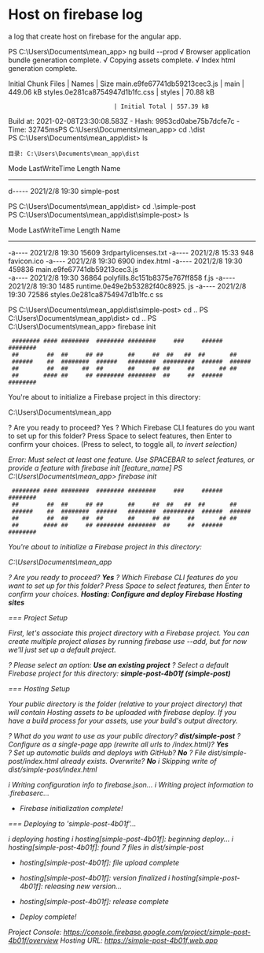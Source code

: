 # Host on firebase log

a log that create host on firebase for the angular app.

PS C:\Users\Documents\mean_app> ng build --prod
√ Browser application bundle generation complete.
√ Copying assets complete.
√ Index html generation complete.

Initial Chunk Files               | Names         |      Size
main.e9fe67741db59213cec3.js      | main          | 449.06 kB
styles.0e281ca8754947d1b1fc.css   | styles        |  70.88 kB

                                  | Initial Total | 557.39 kB

Build at: 2021-02-08T23:30:08.583Z - Hash: 9953cd0abe75b7dcfe7c - Time: 32745msPS C:\Users\Documents\mean_app> cd .\dist\
PS C:\Users\Documents\mean_app\dist> ls


    目录: C:\Users\Documents\mean_app\dist


Mode                LastWriteTime         Length Name
----                -------------         ------ ----
d-----         2021/2/8     19:30                simple-post


PS C:\Users\Documents\mean_app\dist> cd .\simple-post\
PS C:\Users\Documents\mean_app\dist\simple-post> ls


Mode                LastWriteTime         Length Name
----                -------------         ------ ----
-a----         2021/2/8     19:30          15609 3rdpartylicenses.txt
-a----         2021/2/8     15:33            948 favicon.ico
-a----         2021/2/8     19:30           6900 index.html
-a----         2021/2/8     19:30         459836 main.e9fe67741db59213cec3.js  
-a----         2021/2/8     19:30          36864 polyfills.8c151b8375e767ff858 
                                                 f.js
-a----         2021/2/8     19:30           1485 runtime.0e49e2b53282f40c8925. 
                                                 js
-a----         2021/2/8     19:30          72586 styles.0e281ca8754947d1b1fc.c 
                                                 ss


PS C:\Users\Documents\mean_app\dist\simple-post> cd ..
PS C:\Users\Documents\mean_app\dist> cd ..
PS C:\Users\Documents\mean_app> firebase init

     ######## #### ########  ######## ########     ###     ######  ########    
     ##        ##  ##     ## ##       ##     ##  ##   ##  ##       ##
     ######    ##  ########  ######   ########  #########  ######  ######      
     ##        ##  ##    ##  ##       ##     ## ##     ##       ## ##
     ##       #### ##     ## ######## ########  ##     ##  ######  ########    

You're about to initialize a Firebase project in this directory:

  C:\Users\Documents\mean_app

? Are you ready to proceed? Yes
? Which Firebase CLI features do you want to set up for this folder? Press Space to select features, then Enter to confirm your choices. (Press <space> to select, <a> to toggle all, <i> to invert selection)

Error: Must select at least one feature. Use SPACEBAR to select features, or provide a feature with firebase init [feature_name]
PS C:\Users\Documents\mean_app> firebase init

     ######## #### ########  ######## ########     ###     ######  ########
     ##        ##  ##     ## ##       ##     ##  ##   ##  ##       ##      
     ######    ##  ########  ######   ########  #########  ######  ######      
     ##        ##  ##    ##  ##       ##     ## ##     ##       ## ##
     ##       #### ##     ## ######## ########  ##     ##  ######  ########    

You're about to initialize a Firebase project in this directory:

  C:\Users\Documents\mean_app

? Are you ready to proceed? **Yes**
? Which Firebase CLI features do you want to set up for this folder? Press Space to select features, then Enter to confirm your choices. **Hosting: Configure and deploy Firebase Hosting sites**

=== Project Setup

First, let's associate this project directory with a Firebase project.
You can create multiple project aliases by running firebase use --add,
but for now we'll just set up a default project.

? Please select an option: **Use an existing project**
? Select a default Firebase project for this directory: **simple-post-4b01f (simple-post)**

=== Hosting Setup

Your public directory is the folder (relative to your project directory) that  
will contain Hosting assets to be uploaded with firebase deploy. If you        
have a build process for your assets, use your build's output directory.       

? What do you want to use as your public directory? **dist/simple-post**
? Configure as a single-page app (rewrite all urls to /index.html)? **Yes**        
? Set up automatic builds and deploys with GitHub? **No**
? File dist/simple-post/index.html already exists. Overwrite? **No**
i  Skipping write of dist/simple-post/index.html

i  Writing configuration info to firebase.json...
i  Writing project information to .firebaserc...

+  Firebase initialization complete!

=== Deploying to 'simple-post-4b01f'...

i  deploying hosting
i  hosting[simple-post-4b01f]: beginning deploy...
i  hosting[simple-post-4b01f]: found 7 files in dist/simple-post
+  hosting[simple-post-4b01f]: file upload complete
+  hosting[simple-post-4b01f]: version finalized
i  hosting[simple-post-4b01f]: releasing new version...
+  hosting[simple-post-4b01f]: release complete

+  Deploy complete!

Project Console: https://console.firebase.google.com/project/simple-post-4b01f/overview
Hosting URL: https://simple-post-4b01f.web.app
